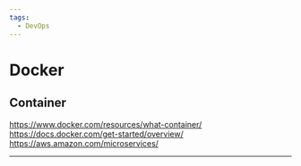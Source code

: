 ```yaml
---
tags:
  - DevOps
---
```


# Docker

## Container

https://www.docker.com/resources/what-container/
https://docs.docker.com/get-started/overview/
https://aws.amazon.com/microservices/

---
